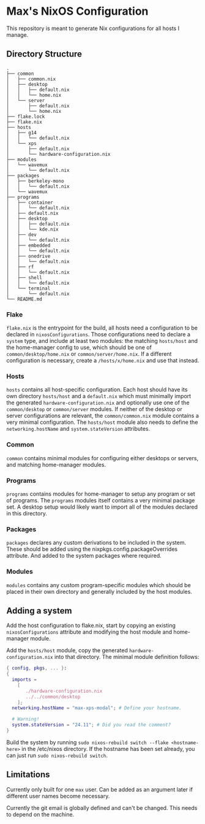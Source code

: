 # Max's NixOS Configuration

This repository is meant to generate Nix configurations for all hosts I manage.

## Directory Structure

```
.
├── common
│   ├── common.nix
│   ├── desktop
│   │   ├── default.nix
│   │   └── home.nix
│   └── server
│       ├── default.nix
│       └── home.nix
├── flake.lock
├── flake.nix
├── hosts
│   ├── g14
│   │   └── default.nix
│   └── xps
│       ├── default.nix
│       └── hardware-configuration.nix
├── modules
│   └── wavemux
│       └── default.nix
├── packages
│   ├── berkeley-mono
│   │   └── default.nix
│   └── wavemux
├── programs
│   ├── container
│   │   └── default.nix
│   ├── default.nix
│   ├── desktop
│   │   ├── default.nix
│   │   └── kde.nix
│   ├── dev
│   │   └── default.nix
│   ├── embedded
│   │   └── default.nix
│   ├── onedrive
│   │   └── default.nix
│   ├── rf
│   │   └── default.nix
│   ├── shell
│   │   └── default.nix
│   └── terminal
│       └── default.nix
└── README.md
```

### Flake

`flake.nix` is the entrypoint for the build, all hosts need a configuration to be declared in `nixosConfigurations`. Those configurations need to declare a `system` type, and include at least two modules: the matching `hosts/host` and the home-manager config to use, which should be one of `common/desktop/home.nix` or `common/server/home.nix`. If a different configuration is necessary, create a `/hosts/x/home.nix` and use that instead. 

### Hosts

`hosts` contains all host-specific configuration. Each host should have its own directory `hosts/host` and a `default.nix` which must minimally import the generated `hardware-configuration.nix` and optionally use one of the `common/desktop` or `common/server` modules. If neither of the desktop or server configurations are relevant, the `common/common.nix` module contains a very minimal configuration.
The `hosts/host` module also needs to define the `networking.hostName` and `system.stateVersion` attributes.

### Common

`common` contains minimal modules for configuring either desktops or servers, and matching home-manager modules.

### Programs

`programs` contains modules for home-manager to setup any program or set of programs. The `programs` modules itself contains a very minimal package set. A desktop setup would likely want to import all of the modules declared in this directory.

### Packages

`packages` declares any custom derivations to be included in the system. These should be added using the nixpkgs.config.packageOverrides attribute. And added to the system packages where required.

### Modules

`modules` contains any custom program-specific modules which should be placed in their own directory and generally included by the host modules.

## Adding a system

Add the host configuration to flake.nix, start by copying an existing `nixosConfigurations` attribute and modifying the host module and home-manager module.

Add the `hosts/host` module, copy the generated `hardware-configuration.nix` into that directory. The minimal module definition follows:

```nix
{ config, pkgs, ... }:
{
  imports =
    [ 
       ./hardware-configuration.nix
       ../../common/desktop
    ];
  networking.hostName = "max-xps-modal"; # Define your hostname.

  # Warning!
  system.stateVersion = "24.11"; # Did you read the comment?
}
```

Build the system by running `sudo nixos-rebuild switch --flake <hostname-here>` in the /etc/nixos directory. If the hostname has been set already, you can just run `sudo nixos-rebuild switch`.

## Limitations

Currently only built for one `max` user. Can be added as an argument later if different user names become necessary.

Currently the git email is globally defined and can't be changed. This needs to depend on the machine.
